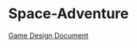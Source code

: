 # Space-Adventure
[Game Design Document](https://docs.google.com/document/d/1JeKZK8N8uvsNjkbIVL_3pwfg6Ke_fuHe6hB5XaQIvAA/edit?usp=sharing)
